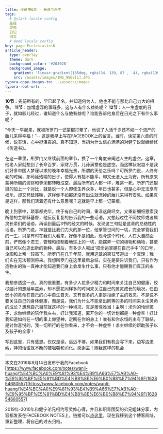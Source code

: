 ```yaml
---
title: 传道书6章 - 长命与永生
tags: 
  # @start locale config
  圣经
  灵修
  日记
  旧文
  # @end locale config
key: page-Ecclesiastes6
article_header:
  type: overlay
  theme: dark
  background_color: '#203028'
  background_image:
    gradient: 'linear-gradient(135deg, rgba(34, 139, 87 , .4), rgba(139, 34, 139, .4))'
    src: /assets/images/IMG_9562[1].JPG
typora-copy-images-to: ..\assets\images
typora-root-url: ..
---
```


**10节**：先前所有的，早已起了名，并知道何为人，他也不能与那比自己力大的相争。
**11节**：加增虚浮的事既多，这与人有什么益处呢？
**12节**：人一生虚度的日子，就如影儿经过，谁知道什么与他有益呢？谁能告诉他身后在日光之下有什么事呢？

<!--more-->

“今天一早起来，就被所罗门一记蒙棍打晕了。他说了人活千岁还不如一个流产的胎儿来得幸福！”-- 这是我早上写在FACEBOOK上的留言。当时，读完第六章的时候，说实话，心中挺沮丧的。真不知道，当初为什么信心满满的对健宁说就继续修《传道书》。

在这一章里，所罗门又继续前面的章节，换了一个角度来阐述人生的虚空。这章，他老人家就想到了长命百岁，家财万贯，儿孙满堂也是虚空。而这样状况岂不是我们好多中国人梦寐以求的晚年幸福光景，所谓的天伦之乐吗？可所罗门说，人终有老的时候，那苟延残喘的日子，使得人有福不能享，却又无法入土为安，所有原来蒙神所赐的资财和尊荣都转眼成空。最后所有的人都一样，难逃一死。所罗门还狠狠的加上一个对比，就是说一个人即使生养众多，年日也甚多，但是心中无法享有福乐，却又苟延残喘，这样倒不如那还没有出生就流掉的胎儿来得有安息。如果真是这样，那我们活着还有什么意思呢？这就是早上那一记蒙棍。

晚上到家中，琐事都完毕，终于有自己的时间，重温这段经文，又重新细细思索我所信的主耶稣基督，他反反复复的告诉我的一些话语，又想起过往不同牧师或者属灵长辈们的话语，再读到最后3节的经文的时候，发现这三句就是这章的总结性的话语。所罗门说，神就是比我们力大的那一位，他掌管世间的一切，完全掌管我们的一生，只是有时在我们人看来，好像不是如此。现今这个时代，人在大自然面前，俨然像个君王，管理和控制着地球上的一切，能摆弄一切的植物和动物，甚至自己可以创造出新的物种，最后，有多少人喊出“把命运掌握在自己手中”的口号，企图和上帝一较高下。所罗门在几千年前，就用这章的第12节道出一个真理：我们实在无法预测将来。我想所罗门在这里最后总结，实在是要告诉我们，只有作为造物主的独一真神才能知道我们身上会发生什么事，只有他才能赐我们真正的永生。

我想参透这一点，真的很重要。有多少人花多少精力和时间来关注自己的健康，绞尽脑汁的想延年益寿，却不愿花同样多的时间来关注自己的属灵成长的境况，任由弱小的灵命在自己的心中自生自灭，又有很多的人更是拒绝了主的救恩。不是说不要关注自己的身体健康，而是说，我们为什么不能拿出同等的多的时间来关注灵命的成长？想想自己目前就这样的一种境况，真是羞愧难当！主啊！求你的怜悯孩子，求你继续的陪伴我左右，好让我知道，离开你的一切计划都是一种虚空！好让我知道如何在一切的事上仰望神，定睛在你的身上！唯有和你永恒的主有了联结，是讨你喜悦的，我一切所行的在你看来，才不会一种虚空！求主继续的帮助孩子以及孩子的全家！

写到这里，只有感恩。仅仅是读，远远不够，如果我们有机会写下来，边写边思索，神的话语就不断的被咀嚼和消化。感谢主！赐我这样的机会

---

本文在2019年9月14日发布于我的Facebook [https://www.facebook.com/notes/wanli-huang/%E4%BC%A0%E9%81%93%E4%B9%A66%E7%AB%A0-%E9%95%BF%E5%91%BD%E4%B8%8E%E6%B0%B8%E7%94%9F/162854680557](https://www.facebook.com/notes/wanli-huang/%E4%BC%A0%E9%81%93%E4%B9%A66%E7%AB%A0-%E9%95%BF%E5%91%BD%E4%B8%8E%E6%B0%B8%E7%94%9F/162854680557)

2019年-2010年和健宁弟兄相约写灵修心得，并且和职青团契的弟兄姐妹分享，内容都发表在FACEBOOK NOTES上，链接可以[点这里](https://www.facebook.com/wanli.huang/notes)。现在我移到这个博客网址，重新整理，将自己的过去归档。

---





